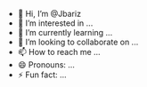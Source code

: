 - 👋 Hi, I’m @Jbariz
- 👀 I’m interested in ...
- 🌱 I’m currently learning ...
- 💞️ I’m looking to collaborate on ...
- 📫 How to reach me ...
- 😄 Pronouns: ...
- ⚡ Fun fact: ...

<!---
Jbariz/Jbariz is a ✨ special ✨ repository because its `README.md` (this file) appears on your GitHub profile.
You can click the Preview link to take a look at your changes.
--->
